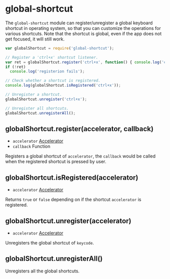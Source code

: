 # global-shortcut

The `global-shortcut` module can register/unregister a global keyboard shortcut
in operating system, so that you can customize the operations for various shortcuts.
Note that the shortcut is global, even if the app does not get focused, it will still work.

```javascript
var globalShortcut = require('global-shortcut');

// Register a 'ctrl+x' shortcut listener.
var ret = globalShortcut.register('ctrl+x', function() { console.log('ctrl+x is pressed'); })
if (!ret)
  console.log('registerion fails');

// Check whether a shortcut is registered.
console.log(globalShortcut.isRegistered('ctrl+x'));

// Unregister a shortcut.
globalShortcut.unregister('ctrl+x');

// Unregister all shortcuts.
globalShortcut.unregisterAll();
```

## globalShortcut.register(accelerator, callback)

* `accelerator` [Accelerator](accelerator.md)
* `callback` Function

Registers a global shortcut of `accelerator`, the `callback` would be called when
the registered shortcut is pressed by user.

## globalShortcut.isRegistered(accelerator)

* `accelerator` [Accelerator](accelerator.md)

Returns `true` or `false` depending on if the shortcut `accelerator` is registered.

## globalShortcut.unregister(accelerator)

* `accelerator` [Accelerator](accelerator.md)

Unregisters the global shortcut of `keycode`.

## globalShortcut.unregisterAll()

Unregisters all the global shortcuts.
